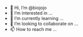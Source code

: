 - 👋 Hi, I’m @biojojo
- 👀 I’m interested in ...
- 🌱 I’m currently learning ...
- 💞️ I’m looking to collaborate on ...
- 📫 How to reach me ...

<!---
biojojo/biojojo is a ✨ special ✨ repository because its `README.md` (this file) appears on your GitHub profile.
You can click the Preview link to take a look at your changes.
--->
